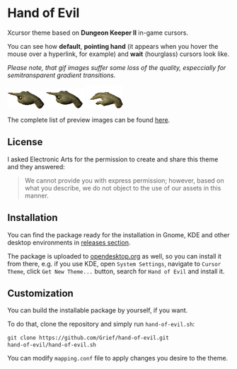 # Hand of Evil
Xcursor theme based on **Dungeon Keeper II** in-game cursors.

You can see how **default**, **pointing hand** (it appears when you hover the mouse over a hyperlink, for example) and **wait** (hourglass) cursors look like. 

*Please note, that gif images suffer some loss of the quality, especcially for semitransparent gradient transitions.*

![left_ptr](previews/left_ptr.gif) ![pointing_hand](previews/pointing_hand.gif) ![wait](previews/wait.gif)

The complete list of preview images can be found [here](previews.md).

## License

I asked Electronic Arts for the permission to create and share this theme and they answered:
>We cannot provide you with express permission; however, based on what you describe, we do not object to the use of our assets in this manner.

## Installation

You can find the package ready for the installation in Gnome, KDE and other desktop environments in [releases section](https://github.com/Grief/hand-of-evil/releases).

The package is uploaded to [opendesktop.org](http://opendesktop.org/content/show.php/Hand+of+Evil?content=175746) as well, so you can install it from there, e.g. if you use KDE, open `System Settings`, navigate to `Cursor Theme`, click `Get New Theme...` button, search for `Hand of Evil` and install it.

## Customization

You can build the installable package by yourself, if you want.

To do that, clone the repository and simply run `hand-of-evil.sh`:

    git clone https://github.com/Grief/hand-of-evil.git
    hand-of-evil/hand-of-evil.sh

You can modify `mapping.conf` file to apply changes you desire to the theme.
